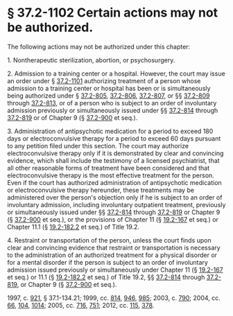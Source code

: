 # § 37.2-1102 Certain actions may not be authorized.

<p>The following actions may not be authorized under this chapter:</p><p>1. Nontherapeutic sterilization, abortion, or psychosurgery.</p><p>2. Admission to a training center or a hospital. However, the court may issue an order under § <a href='http://law.lis.virginia.gov/vacode/37.2-1101/'>37.2-1101</a> authorizing treatment of a person whose admission to a training center or hospital has been or is simultaneously being authorized under § <a href='http://law.lis.virginia.gov/vacode/37.2-805/'>37.2-805</a>, <a href='http://law.lis.virginia.gov/vacode/37.2-806/'>37.2-806</a>, <a href='http://law.lis.virginia.gov/vacode/37.2-807/'>37.2-807</a>, or §§ <a href='http://law.lis.virginia.gov/vacode/37.2-809/'>37.2-809</a> through <a href='http://law.lis.virginia.gov/vacode/37.2-813/'>37.2-813</a>, or of a person who is subject to an order of involuntary admission previously or simultaneously issued under §§ <a href='http://law.lis.virginia.gov/vacode/37.2-814/'>37.2-814</a> through <a href='http://law.lis.virginia.gov/vacode/37.2-819/'>37.2-819</a> or of Chapter 9 (§ <a href='http://law.lis.virginia.gov/vacode/37.2-900/'>37.2-900</a> et seq.).</p><p>3. Administration of antipsychotic medication for a period to exceed 180 days or electroconvulsive therapy for a period to exceed 60 days pursuant to any petition filed under this section. The court may authorize electroconvulsive therapy only if it is demonstrated by clear and convincing evidence, which shall include the testimony of a licensed psychiatrist, that all other reasonable forms of treatment have been considered and that electroconvulsive therapy is the most effective treatment for the person. Even if the court has authorized administration of antipsychotic medication or electroconvulsive therapy hereunder, these treatments may be administered over the person's objection only if he is subject to an order of involuntary admission, including involuntary outpatient treatment, previously or simultaneously issued under §§ <a href='http://law.lis.virginia.gov/vacode/37.2-814/'>37.2-814</a> through <a href='http://law.lis.virginia.gov/vacode/37.2-819/'>37.2-819</a> or Chapter 9 (§ <a href='http://law.lis.virginia.gov/vacode/37.2-900/'>37.2-900</a> et seq.), or the provisions of Chapter 11 (§ <a href='http://law.lis.virginia.gov/vacode/19.2-167/'>19.2-167</a> et seq.) or Chapter 11.1 (§ <a href='http://law.lis.virginia.gov/vacode/19.2-182.2/'>19.2-182.2</a> et seq.) of Title 19.2.</p><p>4. Restraint or transportation of the person, unless the court finds upon clear and convincing evidence that restraint or transportation is necessary to the administration of an authorized treatment for a physical disorder or for a mental disorder if the person is subject to an order of involuntary admission issued previously or simultaneously under Chapter 11 (§ <a href='http://law.lis.virginia.gov/vacode/19.2-167/'>19.2-167</a> et seq.) or 11.1 (§ <a href='http://law.lis.virginia.gov/vacode/19.2-182.2/'>19.2-182.2</a> et seq.) of Title 19.2, §§ <a href='http://law.lis.virginia.gov/vacode/37.2-814/'>37.2-814</a> through <a href='http://law.lis.virginia.gov/vacode/37.2-819/'>37.2-819</a>, or Chapter 9 (§ <a href='http://law.lis.virginia.gov/vacode/37.2-900/'>37.2-900</a> et seq.).</p><p>1997, c. <a href='http://lis.virginia.gov/cgi-bin/legp604.exe?971+ful+CHAP0921'>921</a>, § 37.1-134.21; 1999, cc. <a href='http://lis.virginia.gov/cgi-bin/legp604.exe?991+ful+CHAP0814'>814</a>, <a href='http://lis.virginia.gov/cgi-bin/legp604.exe?991+ful+CHAP0946'>946</a>, <a href='http://lis.virginia.gov/cgi-bin/legp604.exe?991+ful+CHAP0985'>985</a>; 2003, c. <a href='http://lis.virginia.gov/cgi-bin/legp604.exe?031+ful+CHAP0790'>790</a>; 2004, cc. <a href='http://lis.virginia.gov/cgi-bin/legp604.exe?041+ful+CHAP0066'>66</a>, <a href='http://lis.virginia.gov/cgi-bin/legp604.exe?041+ful+CHAP0104'>104</a>, <a href='http://lis.virginia.gov/cgi-bin/legp604.exe?041+ful+CHAP1014'>1014</a>; 2005, cc. <a href='http://lis.virginia.gov/cgi-bin/legp604.exe?051+ful+CHAP0716'>716</a>, <a href='http://lis.virginia.gov/cgi-bin/legp604.exe?051+ful+CHAP0751'>751</a>; 2012, cc. <a href='http://lis.virginia.gov/cgi-bin/legp604.exe?121+ful+CHAP0115'>115</a>, <a href='http://lis.virginia.gov/cgi-bin/legp604.exe?121+ful+CHAP0378'>378</a>.</p>
